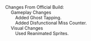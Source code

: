 Changes From Official Build:<br>
&emsp; Gameplay Changes<br>
&emsp;&emsp; Added Ghost Tapping.<br>
&emsp;&emsp; Added Disfunctional Miss Counter.<br>
&emsp; Visual Changes<br>
&emsp;&emsp; Used Reanimated Sprites.<br>

